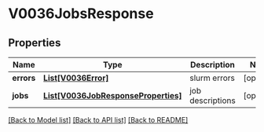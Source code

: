 # V0036JobsResponse

## Properties
Name | Type | Description | Notes
------------ | ------------- | ------------- | -------------
**errors** | [**List[V0036Error]**](V0036Error.md) | slurm errors | [optional] 
**jobs** | [**List[V0036JobResponseProperties]**](V0036JobResponseProperties.md) | job descriptions | [optional] 

[[Back to Model list]](../README.md#documentation-for-models) [[Back to API list]](../README.md#documentation-for-api-endpoints) [[Back to README]](../README.md)


